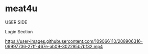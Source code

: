 # meat4u

USER SIDE

Login Section

https://user-images.githubusercontent.com/109066110/208906316-09997736-27ff-467e-ab09-302295b7bf32.mp4
